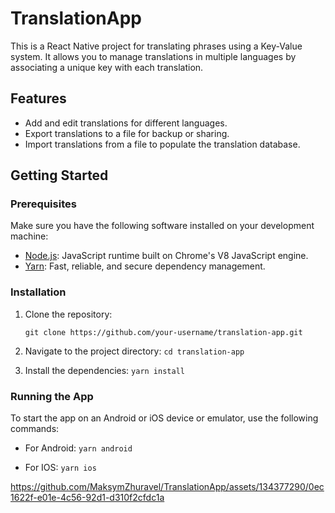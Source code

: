 # TranslationApp
This is a React Native project for translating phrases using a Key-Value system. It allows you to manage translations in multiple languages by associating a unique key with each translation.

## Features

- Add and edit translations for different languages.
- Export translations to a file for backup or sharing.
- Import translations from a file to populate the translation database.

## Getting Started

### Prerequisites

Make sure you have the following software installed on your development machine:

- [Node.js](https://nodejs.org): JavaScript runtime built on Chrome's V8 JavaScript engine.
- [Yarn](https://yarnpkg.com): Fast, reliable, and secure dependency management.

### Installation
1. Clone the repository:

   ```
   git clone https://github.com/your-username/translation-app.git
   ```

2. Navigate to the project directory:
  ```cd translation-app```


3. Install the dependencies:
  ```yarn install```

### Running the App
To start the app on an Android or iOS device or emulator, use the following commands:

- For Android:
  ```yarn android```


- For IOS:
  ```yarn ios```


https://github.com/MaksymZhuravel/TranslationApp/assets/134377290/0ec1622f-e01e-4c56-92d1-d310f2cfdc1a

